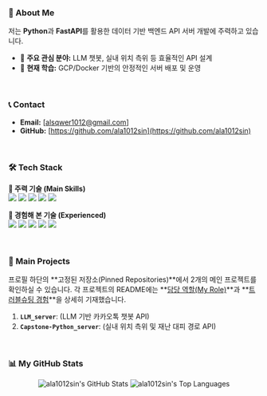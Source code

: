 ### 👋 About Me
저는 **Python**과 **FastAPI**를 활용한 데이터 기반 백엔드 API 서버 개발에 주력하고 있습니다.
<br>

- 🚀 **주요 관심 분야:** LLM 챗봇, 실내 위치 측위 등 효율적인 API 설계
- 🌱 **현재 학습:** GCP/Docker 기반의 안정적인 서버 배포 및 운영

<br>

### 📞 Contact
- **Email:** [alsqwer1012@gmail.com]
- **GitHub:** [https://github.com/ala1012sin](https://github.com/ala1012sin)

<br>

### 🛠️ Tech Stack
<p>
  <strong>🚀 주력 기술 (Main Skills)</strong><br>
  <img src="https://img.shields.io/badge/Python-3776AB?style=for-the-badge&logo=python&logoColor=white">
  <img src="https://img.shields.io/badge/FastAPI-009688?style=for-the-badge&logo=fastapi&logoColor=white">
  <img src="https://img.shields.io/badge/Google%20Cloud-4285F4?style=for-the-badge&logo=googlecloud&logoColor=white">
  <img src="https://img.shields.io/badge/OpenAI-412991?style=for-the-badge&logo=openai&logoColor=white">
  <img src="https://img.shields.io/badge/Pinecone-3B76F6?style=for-the-badge&logo=pinecone&logoColor=white">
</p>
<p>
  <strong>🌱 경험해 본 기술 (Experienced)</strong><br>
  <img src="https://img.shields.io/badge/MySQL-4479A1?style=for-the-badge&logo=mysql&logoColor=white">
  <img src="https://img.shields.io/badge/Docker-2496ED?style=for-the-badge&logo=docker&logoColor=white">
  <img src="https://img.shields.io/badge/Java-007396?style=for-the-badge&logo=java&logoColor=white">
  <img src="https://img.shields.io/badge/C++-00599C?style=for-the-badge&logo=cplusplus&logoColor=white">
  <img src="https://img.shields.io/badge/Node.js-339933?style=for-the-badge&logo=node.js&logoColor=white">
</p>

<br>

### 📌 Main Projects
프로필 하단의 **고정된 저장소(Pinned Repositories)**에서 2개의 메인 프로젝트를 확인하실 수 있습니다.
각 프로젝트의 README에는 **<u>담당 역할(My Role)</u>**과 **<u>트러블슈팅 경험</u>**을 상세히 기재했습니다.

1.  **`LLM_server`**: (LLM 기반 카카오톡 챗봇 API)
2.  **`Capstone-Python_server`**: (실내 위치 측위 및 재난 대피 경로 API)

<br>

### 📊 My GitHub Stats
<p align="center">
  <img src="https://github-readme-stats.vercel.app/api?username=ala1012sin&show_icons=true&theme=radical" alt="ala1012sin's GitHub Stats"/>
  <img src="https://github-readme-stats.vercel.app/api/top-langs/?username=ala1012sin&layout=compact&theme=radical" alt="ala1012sin's Top Languages"/>
</p>
